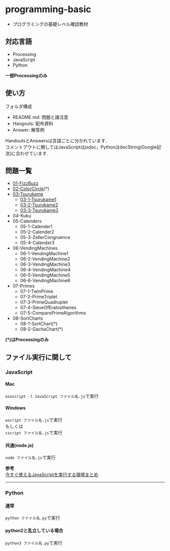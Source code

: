 # programming-basic
- プログラミングの基礎レベル確認教材

## 対応言語
- Processing
- JavaScript
- Python

**一部Processingのみ**

## 使い方
フォルダ構成  

- README.md: 問題と諸注意
- Hangouts: 配布資料
- Answer: 解答例

HandoutsとAnswersは言語ごとに分かれています．  
コメントアウトに関してはJavaScriptはjsdoc，PythonはdocString(Google記法)に合わせています.  

## 問題一覧
- [01-FizzBuzz](https://github.com/ni-no/programming-basic/tree/master/01-FizzBuzz)
- [02-ColorCircle](https://github.com/ni-no/programming-basic/tree/master/02-ColorCircle)(*)
- [03-Tsurukame](https://github.com/ni-no/programming-basic/tree/master/03-Tsurukames)
	- [03-1-Tsurukame1](https://github.com/ni-no/programming-basic/tree/master/03-Tsurukames/03-1-Tsurukame1)
	- [03-2-Tsurukame2](https://github.com/ni-no/programming-basic/tree/master/03-Tsurukames/03-2-Tsurukame2)
	- [03-3-Tsurukame3](https://github.com/ni-no/programming-basic/tree/master/03-Tsurukames/03-3-Tsurukame3)
- 04-Kuku
- 05-Calenders
	- 05-1-Calender1
	- 05-2-Calender2
	- 05-3-ZellerCongruence
	- 05-4-Calender3
- 06-VendingMachines
	- 06-1-VendingMachine1
	- 06-2-VendingMachine2
	- 06-3-VendingMachine3
	- 06-4-VendingMachine4
	- 06-5-VendingMachine5
	- 06-6-VendingMachine6
- 07-Primes
	- 07-1-TwinPrime
	- 07-2-PrimeTriplet
	- 07-3-PrimeQuadruplet
	- 07-4-SieveOfEratosthenes
	- 07-5-ComparePrimeAlgorithms
- 08-SortCharts
	- 08-1-SortChart(*)
	- 08-2-GachaChart(*)

**(*)はProcessingのみ**

## ファイル実行に関して
### JavaScript
#### Mac
`osascript -l JavaScript ファイル名.js`で実行

#### Windows
`wscript ファイル名.js`で実行  
もしくは  
`cscript ファイル名.js`で実行

#### 共通(node.js)
`node ファイル名.js`で実行


**参考**  
[今すぐ使えるJavaScriptを実行する環境まとめ](https://qiita.com/ukiuni@github/items/d077e2d450c79829a67f)

----
### Python
#### 通常
`python ファイル名.py`で実行  
#### python2と乱立している場合  
`python3 ファイル名.py`で実行


